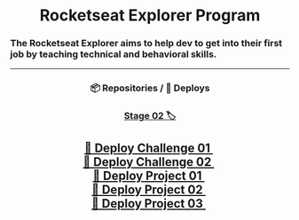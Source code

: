 <h1 align="center">Rocketseat Explorer Program</h1>

### **The Rocketseat Explorer aims to help dev to get into their first job by teaching technical and behavioral skills.**
---
<div align="center">
<h3>📦 Repositories / 🚀 Deploys</h3>
  
### <a href="https://github.com/Gabriel-Bueno32/explorer-rocketseat/tree/main/Stage-02"> Stage 02 🏷 </a>

<a href="https://gabriel-bueno32.github.io/explorer-rocketseat/Stage-02/Challenge-01"> 🚀 Deploy Challenge 01 </a>&nbsp; </br>
<a href="https://gabriel-bueno32.github.io/explorer-rocketseat/Stage-02/Challenge-02"> 🚀 Deploy Challenge 02 </a>&nbsp; </br>
<a href="https://gabriel-bueno32.github.io/explorer-rocketseat/Stage-02/Project-01"> 🚀 Deploy Project 01 </a>&nbsp; </br>
<a href="https://gabriel-bueno32.github.io/explorer-rocketseat/Stage-02/Project-02"> 🚀 Deploy Project 02 </a>&nbsp; </br>
<a href="https://gabriel-bueno32.github.io/explorer-rocketseat/Stage-02/Project-03"> 🚀 Deploy Project 03 </a>&nbsp; </br>
---
</div>

